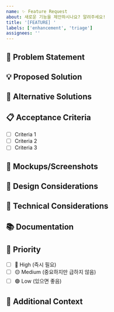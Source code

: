 ```yaml
---
name: ✨ Feature Request
about: 새로운 기능을 제안하시나요? 알려주세요!
title: '[FEATURE] '
labels: ['enhancement', 'triage']
assignees: ''
---
```


## 🎯 Problem Statement

<!-- 이 기능이 해결하고자 하는 문제를 설명해주세요 -->

## 💡 Proposed Solution

<!-- 제안하는 해결책을 설명해주세요 -->

## 🔄 Alternative Solutions

<!-- 고려한 다른 해결책이 있다면 설명해주세요 -->

## 📋 Acceptance Criteria

<!-- 이 기능이 완성되었다고 판단할 수 있는 기준을 작성해주세요 -->

- [ ] Criteria 1
- [ ] Criteria 2
- [ ] Criteria 3

## 📸 Mockups/Screenshots

<!-- UI/UX 디자인이 있다면 첨부해주세요 -->

## 🎨 Design Considerations

<!-- 디자인 관련 고려사항이 있다면 작성해주세요 -->

## 🔧 Technical Considerations

<!-- 기술적 고려사항이 있다면 작성해주세요 -->

## 📚 Documentation

<!-- 관련 문서나 참고자료가 있다면 링크해주세요 -->

## 🎯 Priority

<!-- 우선순위를 선택해주세요 -->

- [ ] 🔴 High (즉시 필요)
- [ ] 🟡 Medium (중요하지만 급하지 않음)
- [ ] 🟢 Low (있으면 좋음)

## 📝 Additional Context

<!-- 추가적인 정보나 맥락이 있다면 작성해주세요 -->
